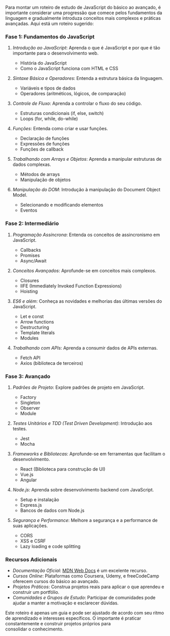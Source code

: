 Para montar um roteiro de estudo de JavaScript do básico ao avançado, é importante considerar uma progressão que comece pelos fundamentos da linguagem e gradualmente introduza conceitos mais complexos e práticas avançadas. Aqui está um roteiro sugerido:

### Fase 1: Fundamentos do JavaScript

1. *Introdução ao JavaScript*: Aprenda o que é JavaScript e por que é tão importante para o desenvolvimento web.
   - História do JavaScript
   - Como o JavaScript funciona com HTML e CSS

2. *Sintaxe Básica e Operadores*: Entenda a estrutura básica da linguagem.
   - Variáveis e tipos de dados
   - Operadores (aritméticos, lógicos, de comparação)

3. *Controle de Fluxo*: Aprenda a controlar o fluxo do seu código.
   - Estruturas condicionais (if, else, switch)
   - Loops (for, while, do-while)

4. *Funções*: Entenda como criar e usar funções.
   - Declaração de funções
   - Expressões de funções
   - Funções de callback

5. *Trabalhando com Arrays e Objetos*: Aprenda a manipular estruturas de dados complexas.
   - Métodos de arrays
   - Manipulação de objetos

6. *Manipulação do DOM*: Introdução à manipulação do Document Object Model.
   - Selecionando e modificando elementos
   - Eventos

### Fase 2: Intermediário

1. *Programação Assíncrona*: Entenda os conceitos de assincronismo em JavaScript.
   - Callbacks
   - Promises
   - Async/Await

2. *Conceitos Avançados*: Aprofunde-se em conceitos mais complexos.
   - Closures
   - IIFE (Immediately Invoked Function Expressions)
   - Hoisting

3. *ES6 e além*: Conheça as novidades e melhorias das últimas versões do JavaScript.
   - Let e const
   - Arrow functions
   - Destructuring
   - Template literals
   - Modules

4. *Trabalhando com APIs*: Aprenda a consumir dados de APIs externas.
   - Fetch API
   - Axios (biblioteca de terceiros)

### Fase 3: Avançado

1. *Padrões de Projeto*: Explore padrões de projeto em JavaScript.
   - Factory
   - Singleton
   - Observer
   - Module

2. *Testes Unitários e TDD (Test Driven Development)*: Introdução aos testes.
   - Jest
   - Mocha

3. *Frameworks e Bibliotecas*: Aprofunde-se em ferramentas que facilitam o desenvolvimento.
   - React (Biblioteca para construção de UI)
   - Vue.js
   - Angular

4. *Node.js*: Aprenda sobre desenvolvimento backend com JavaScript.
   - Setup e instalação
   - Express.js
   - Bancos de dados com Node.js

5. *Segurança e Performance*: Melhore a segurança e a performance de suas aplicações.
   - CORS
   - XSS e CSRF
   - Lazy loading e code splitting

### Recursos Adicionais

- *Documentação Oficial*: [MDN Web Docs](https://developer.mozilla.org/en-US/docs/Web/JavaScript) é um excelente recurso.
- *Cursos Online*: Plataformas como Coursera, Udemy, e freeCodeCamp oferecem cursos do básico ao avançado.
- *Projetos Práticos*: Construa projetos reais para aplicar o que aprendeu e construir um portfólio.
- *Comunidades e Grupos de Estudo*: Participar de comunidades pode ajudar a manter a motivação e esclarecer dúvidas.

Este roteiro é apenas um guia e pode ser ajustado de acordo com seu ritmo de aprendizado e interesses específicos. O importante é praticar constantemente e construir projetos próprios para consolidar o conhecimento.